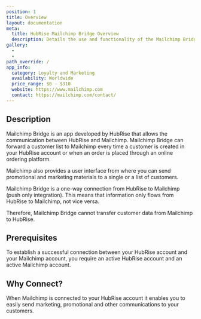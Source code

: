 ```yaml
---
position: 1
title: Overview
layout: documentation
meta:
  title: HubRise Mailchimp Bridge Overview
  description: Details the use and functionality of the Mailchimp Bridge.
gallery:
  - 
  - 
path_override: /
app_info:
  category: Loyalty and Marketing
  availability: Worldwide
  price_range: $0 - $310
  website: https://www.mailchimp.com
  contact: https://mailchimp.com/contact/
---
```


## Description

Mailchimp Bridge is an app developed by HubRise that allows the communication between HubRise and Mailchimp. Mailchimp Bridge can forward a customer list to Mailchimp every time a customer is created in your HubRise account or when an order is placed through an online ordering platform. 

Mailchimp also provides a user interface from where you can send promotional and marketing materials to a single or a list of customers.

Mailchimp Bridge is a one-way connection from HubRise to Mailchimp (push only integration). This means that information only flows from HubRise to Mailchimp, not vice versa.

Therefore, Mailchimp Bridge cannot transfer customer data from Mailchimp to HubRise.

## Prerequisites

To establish a successful connection between your HubRise account and your Mailchimp account, you require an active HubRise account and an active Mailchimp account.

## Why Connect?

When Mailchimp is connected to your HubRise account it enables you to easily send marketing, promotional and other communications to your customers.


